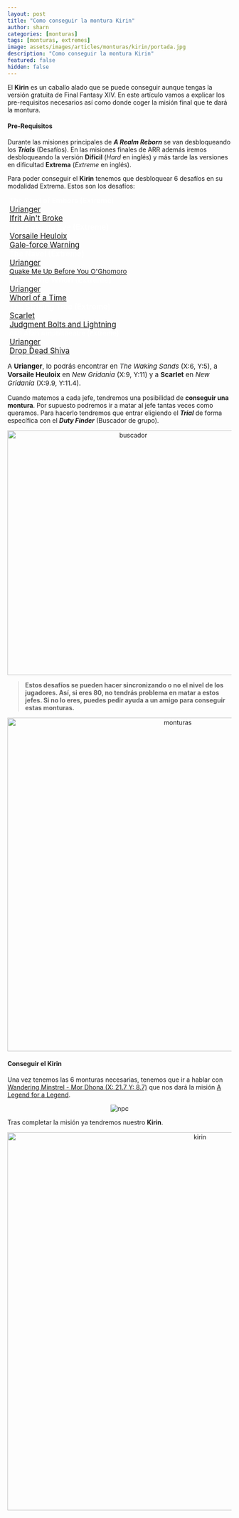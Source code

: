 ```yaml
---
layout: post
title: "Como conseguir la montura Kirin"
author: sharn
categories: [monturas]
tags: [monturas, extremes]
image: assets/images/articles/monturas/kirin/portada.jpg
description: "Como conseguir la montura Kirin"
featured: false
hidden: false
---
```

El **Kirin** es un caballo alado que se puede conseguir aunque tengas la versión gratuita de Final Fantasy XIV. En este artículo vamos a explicar los pre-requisitos necesarios así como donde coger la misión final que te dará la montura.

#### Pre-Requisitos

Durante las misiones principales de ***A Realm Reborn*** se van desbloqueando los ***Trials*** (Desafíos). En las misiones finales de ARR además iremos desbloqueando la versión **Difícil** (*Hard* en inglés) y más tarde las versiones en dificultad **Extrema** (*Extreme* en inglés).

Para poder conseguir el **Kirin** tenemos que desbloquear 6 desafíos en su modalidad Extrema. Estos son los desafíos:

<div class="container">
  <div class="row" style="font-size:16px" >
    <div class="col-xl border bg-secondary">
        <font color="white"><b>&nbsp;The Bowl of Embers (Extreme)&nbsp;</b></font>
    </div>
    <div class="col-xl border bg-light" style="font-size:17px">
        &nbsp;<a href="https://na.finalfantasyxiv.com/lodestone/playguide/db/npc/npc/f64497fe8b0/" target="_blank" class="eorzeadb_link">Urianger</a>&nbsp;
    </div>
    <div class="col-xl border bg-light" style="font-size:17px">
        &nbsp;<a href="https://na.finalfantasyxiv.com/lodestone/playguide/db/quest/41b1438823b/" target="_blank" class="eorzeadb_link">Ifrit Ain't Broke</a>&nbsp;
    </div>
  </div>
  <div class="row" style="font-size:17px" >
    <div class="col-xl border bg-secondary">
        <font color="white"><b>&nbsp;The Howling Eye (Extreme)&nbsp;</b></font>
    </div>
    <div class="col-xl border bg-light">
        &nbsp;<a href="https://na.finalfantasyxiv.com/lodestone/playguide/db/npc/npc/dc5622e5466/" target="_blank" class="eorzeadb_link">Vorsaile Heuloix</a>&nbsp;
    </div>
    <div class="col-xl border bg-light">
        &nbsp;<a href="https://na.finalfantasyxiv.com/lodestone/playguide/db/quest/3c2355cdb01/" target="_blank" class="eorzeadb_link">Gale-force Warning</a>&nbsp;
    </div>
  </div>
  <div class="row" style="font-size:17px" >
    <div class="col-xl border bg-secondary">
        <font color="white"><b>&nbsp;The Navel (Extreme)&nbsp;</b></font>
    </div>
    <div class="col-xl border bg-light">
        &nbsp;<a href="https://na.finalfantasyxiv.com/lodestone/playguide/db/npc/npc/f64497fe8b0/" target="_blank" class="eorzeadb_link">Urianger</a>&nbsp;
    </div>
    <div class="col-xl border bg-light" style="font-size:15px">
        &nbsp;<a href="https://na.finalfantasyxiv.com/lodestone/playguide/db/quest/aac88614d57/" target="_blank" class="eorzeadb_link">Quake Me Up Before You O'Ghomoro</a>&nbsp;
    </div>
  </div>
    <div class="row" style="font-size:17px" >
    <div class="col-xl border bg-secondary">
        <font color="white"><b>&nbsp;Lord of the Whorl (Extreme)&nbsp;</b></font>
    </div>
    <div class="col-xl border bg-light">
        &nbsp;<a href="https://na.finalfantasyxiv.com/lodestone/playguide/db/npc/npc/f64497fe8b0/" target="_blank" class="eorzeadb_link">Urianger</a>&nbsp;
    </div>
    <div class="col-xl border bg-light">
        &nbsp;<a href="https://na.finalfantasyxiv.com/lodestone/playguide/db/quest/78f3e480c22/" target="_blank" class="eorzeadb_link">Whorl of a Time</a>&nbsp;
    </div>
  </div>
  <div class="row" style="font-size:17px" >
    <div class="col-xl border bg-secondary">
        <font color="white"><b>&nbsp;The Striking Tree (Extreme)&nbsp;</b></font>
    </div>
    <div class="col-xl border bg-light">
        &nbsp;<a href="https://na.finalfantasyxiv.com/lodestone/playguide/db/npc/npc/dbaf4b4266d/" target="_blank" class="eorzeadb_link">Scarlet</a>&nbsp;
    </div>
    <div class="col-xl border bg-light">
        &nbsp;<a href="https://na.finalfantasyxiv.com/lodestone/playguide/db/quest/ee4927b54eb/" target="_blank" class="eorzeadb_link">Judgment Bolts and Lightning</a>&nbsp;
    </div>
  </div>
  <div class="row" style="font-size:15px" >
    <div class="col-xl border bg-secondary">
        <font color="white"><b>&nbsp;Akh Afah Amphitheatre (Extreme)&nbsp;</b></font>
    </div>
    <div class="col-xl border bg-light" style="font-size:17px">
        &nbsp;<a href="https://na.finalfantasyxiv.com/lodestone/playguide/db/npc/npc/f64497fe8b0/" target="_blank" class="eorzeadb_link">Urianger</a>&nbsp;
    </div>
    <div class="col-xl border bg-light" style="font-size:17px">
        &nbsp;<a href="https://na.finalfantasyxiv.com/lodestone/playguide/db/quest/80ca83bbb9a/" target="_blank" class="eorzeadb_link">Drop Dead Shiva</a>&nbsp;
    </div>
  </div>
</div>
<p style="font-size:15px"> A <b>Urianger</b>, lo podrás encontrar en <i>The Waking Sands</i> (X:6, Y:5), a <b>Vorsaile Heuloix</b> en <i>New Gridania</i> (X:9, Y:11) y a <b>Scarlet</b> en <i>New Gridania</i> (X:9.9, Y:11.4).</p>

Cuando matemos a cada jefe, tendremos una posibilidad de **conseguir una montura**. Por supuesto podremos ir a matar al jefe tantas veces como queramos. Para hacerlo tendremos que entrar eligiendo el ***Trial*** de forma específica con el ***Duty Finder*** (Buscador de grupo).

<p align="center"><img src="{{ site.baseurl }}/assets/images/articles/monturas/kirin/dutyfinder.jpg" width="550" alt="buscador"/></p>

<blockquote>
<b>Estos desafíos se pueden hacer sincronizando o no el nivel de los jugadores. Así, si eres 80, no tendrás problema en matar a estos jefes. Si no lo eres, puedes pedir ayuda a un amigo para conseguir estas monturas.</b>
</blockquote> 

<p align="center"><img src="{{ site.baseurl }}/assets/images/articles/monturas/kirin/monturas.jpg" width="750" alt="monturas"/></p>

#### Conseguir el Kirin

Una vez tenemos las 6 monturas necesarias, tenemos que ir a hablar con <a href="https://na.finalfantasyxiv.com/lodestone/playguide/db/npc/npc/3aa79f694ad/" target="_blank" class="eorzeadb_link">Wandering Minstrel - Mor Dhona (X: 21.7 Y: 8.7)</a> que nos dará la misión <a href="https://na.finalfantasyxiv.com/lodestone/playguide/db/quest/b1a689f6489/" target="_blank" class="eorzeadb_link">A Legend for a Legend</a>. 

<p align="center"><img src="{{ site.baseurl }}/assets/images/articles/monturas/kirin/npc.jpg" alt="npc"/></p>

Tras completar la misión ya tendremos nuestro **Kirin**.

<p align="center"><img src="{{ site.baseurl }}/assets/images/articles/monturas/kirin/kirin.jpg" width="850" alt="kirin"/></p>